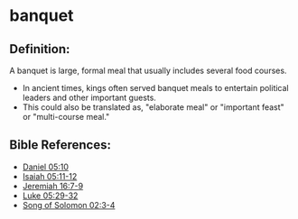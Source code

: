 # banquet #

## Definition: ##

A banquet is large, formal meal that usually includes several food courses.

* In ancient times, kings often served banquet meals to entertain political leaders and other important guests.
* This could also be translated as, "elaborate meal" or "important feast" or "multi-course meal."

## Bible References: ##

* [Daniel 05:10](en/tn/dan/help/05/10)
* [Isaiah 05:11-12](en/tn/isa/help/05/11)
* [Jeremiah 16:7-9](en/tn/jer/help/16/07)
* [Luke 05:29-32](en/tn/luk/help/05/29)
* [Song of Solomon 02:3-4](en/tn/sng/help/02/03)